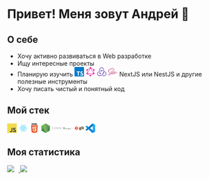# Привет! Меня зовут Андрей 👋

## О себе

- Хочу активно развиваться в Web разработке
- Ищу интересные проекты
- Планирую изучить <img src="https://raw.githubusercontent.com/github/explore/80688e429a7d4ef2fca1e82350fe8e3517d3494d/topics/typescript/typescript.png" alt="typescript" height="22"> <img src="https://raw.githubusercontent.com/github/explore/80688e429a7d4ef2fca1e82350fe8e3517d3494d/topics/graphql/graphql.png" alt="graphql" height="22"> <img src="https://raw.githubusercontent.com/github/explore/80688e429a7d4ef2fca1e82350fe8e3517d3494d/topics/redux/redux.png" alt="redux" height="22"> <img src="https://raw.githubusercontent.com/github/explore/80688e429a7d4ef2fca1e82350fe8e3517d3494d/topics/sass/sass.png" alt="sass" height="22"> NextJS или NestJS и другие полезные инструменты
- Хочу писать чистый и понятный код

## Мой стек

<img src="https://raw.githubusercontent.com/github/explore/80688e429a7d4ef2fca1e82350fe8e3517d3494d/topics/javascript/javascript.png" alt="typescript" height="22"> <img src="https://raw.githubusercontent.com/github/explore/80688e429a7d4ef2fca1e82350fe8e3517d3494d/topics/react/react.png" alt="typescript" height="22"> <img src="https://raw.githubusercontent.com/github/explore/80688e429a7d4ef2fca1e82350fe8e3517d3494d/topics/html/html.png" alt="typescript" height="22"> <img src="https://raw.githubusercontent.com/github/explore/80688e429a7d4ef2fca1e82350fe8e3517d3494d/topics/nodejs/nodejs.png" alt="typescript" height="22"> <img src="https://raw.githubusercontent.com/github/explore/80688e429a7d4ef2fca1e82350fe8e3517d3494d/topics/express/express.png" alt="typescript" height="22"> <img src="https://raw.githubusercontent.com/github/explore/80688e429a7d4ef2fca1e82350fe8e3517d3494d/topics/mongodb/mongodb.png" alt="typescript" height="22"> <img src="https://raw.githubusercontent.com/github/explore/80688e429a7d4ef2fca1e82350fe8e3517d3494d/topics/git/git.png" alt="git" height="22"> <img src="https://raw.githubusercontent.com/github/explore/80688e429a7d4ef2fca1e82350fe8e3517d3494d/topics/visual-studio-code/visual-studio-code.png" alt="typescript" height="22">

## Моя статистика

<div>
<a href="https://github-readme-stats.vercel.app/api?username=aryamnov&hide=contribs&show_icons=true">
  <img height=140px style="margin-right: 10px" src="https://github-readme-stats.vercel.app/api?username=aryamnov&hide=contribs&show_icons=true" />
</a>
<a href="https://github-readme-stats.vercel.app/api/top-langs/?username=aryamnov&layout=compact">
  <img height=140px src="https://github-readme-stats.vercel.app/api/top-langs/?username=aryamnov&layout=compact" />
</a>
</div>